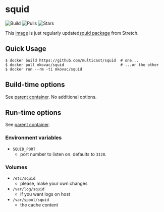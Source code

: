 squid
=====

![Build](https://img.shields.io/docker/build/mkovac/squid.svg) ![Pulls](https://img.shields.io/docker/pulls/mkovac/squid.svg) ![Stars](https://img.shields.io/docker/stars/mkovac/squid.svg)

This [image](https://hub.docker.com/r/mkovac/squid/) is just regularly updated[squid package](https://packages.debian.org/stretch/squid) from Stretch.

Quick Usage
-----------

```
$ docker build https://github.com/multicast/squid  # one...
$ docker pull mkovac/squid                         # ...or the other
$ docker run --rm -ti mkovac/squid
```

Build-time options
------------------

See [parent container](https://github.com/multicast/stretch). No additional options.

Run-time options
----------------

See [parent container](https://github.com/multicast/stretch).

### Environment variables

-	`SQUID_PORT`
	-	port number to listen on. defaults to `3128`.

### Volumes

-	`/etc/squid`
	-	please, make your own changes
-	`/var/log/squid`
	-	if you want logs on host
-	`/var/spool/squid`
	-	the cache content
